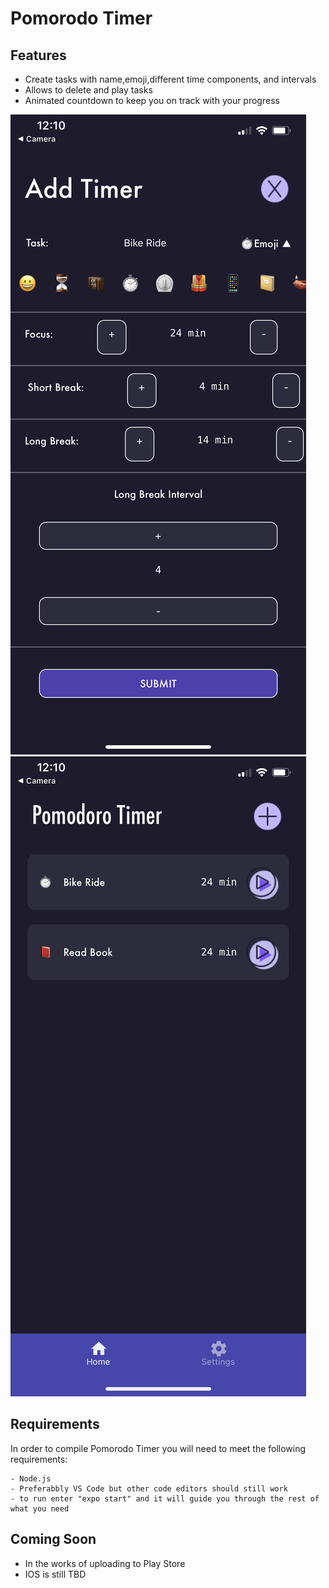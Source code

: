 # Pomorodo Timer

## Features
- Create tasks with name,emoji,different time components, and intervals 
- Allows to delete and play tasks 
- Animated countdown to keep you on track with your progress

![](IMG_3078.PNG)
![](IMG_3079.png)

## Requirements
In order to compile Pomorodo Timer you will need to meet the following requirements:
```
- Node.js
- Preferabbly VS Code but other code editors should still work
- to run enter "expo start" and it will guide you through the rest of what you need
```
## Coming Soon
- In the works of uploading to Play Store
- IOS is still TBD
